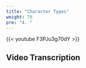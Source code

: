 ```yaml
---
title: "Character Types"
weight: 70
pre: "4. "
---
```


{{< youtube F3PJu3g70dY >}}

## Video Transcription
